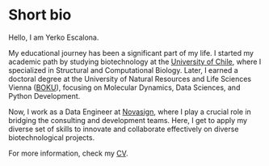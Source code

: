 


# Short bio

Hello, I am Yerko Escalona.

My educational journey has been a significant part of my life. I started my academic path by studying biotechnology at the [University of Chile](https://ciencias.uchile.cl/), where I specialized in Structural and Computational Biology. Later, I earned a doctoral degree at the University of Natural Resources and Life Sciences Vienna ([BOKU](https://boku.ac.at/en/)), focusing on Molecular Dynamics, Data Sciences, and Python Development.

Now, I work as a Data Engineer at [Novasign](https://www.novasign.at/), where I play a crucial role in bridging the consulting and development teams. Here, I get to apply my diverse set of skills to innovate and collaborate effectively on diverse biotechnological projects.

For more information, check my [CV](https://yerkoescalona.github.io/about/CV-Yerko_Escalona.pdf).
